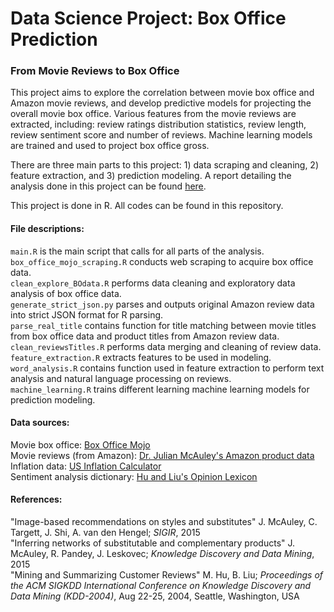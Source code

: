 # Data Science Project: Box Office Prediction
### From Movie Reviews to Box Office
  
This project aims to explore the correlation between movie box office and Amazon movie reviews, and develop predictive models for projecting the overall movie box office. Various features from the movie reviews are extracted, including: review ratings distribution statistics, review length, review sentiment score and number of reviews. Machine learning models are trained and used to project box office gross.  
  
There are three main parts to this project: 1) data scraping and cleaning, 2) feature extraction, and 3) prediction modeling. A report detailing the analysis done in this project can be found <a href="http://nbviewer.jupyter.org/github/janie128/Project-movies/blob/master/Box_Office_Predictions.ipynb" target="_blank">here</a>.
  
This project is done in R. All codes can be found in this repository.   
  
#### File descriptions:
`main.R` is the main script that calls for all parts of the analysis.  
`box_office_mojo_scraping.R` conducts web scraping to acquire box office data.  
`clean_explore_BOdata.R` performs data cleaning and exploratory data analysis of box office data.  
`generate_strict_json.py` parses and outputs original Amazon review data into strict JSON format for R parsing.  
`parse_real_title` contains function for title matching between movie titles from box office data and product titles from Amazon review data.  
`clean_reviewsTitles.R` performs data merging and cleaning of review data.  
`feature_extraction.R` extracts features to be used in modeling.  
`word_analysis.R` contains function used in feature extraction to perform text analysis and natural language processing on reviews.  
`machine_learning.R` trains different learning machine learning models for prediction modeling.  
  
#### Data sources:
Movie box office: <a href="http://www.boxofficemojo.com/daily/?view=bymovie&yr=all&sort=title&order=ASC&p=.htm" target="_blank">Box Office Mojo</a>  
Movie reviews (from Amazon): <a href="http://jmcauley.ucsd.edu/data/amazon/" target="_blank">Dr. Julian McAuley's Amazon product data</a>  
Inflation data: <a href="http://www.usinflationcalculator.com/inflation/historical-inflation-rates/" target="_blank">US Inflation Calculator</a>  
Sentiment analysis dictionary: <a href="https://www.cs.uic.edu/~liub/FBS/sentiment-analysis.html#lexicon" target="_blank">Hu and Liu's Opinion Lexicon</a>  
  
#### References:  
"Image-based recommendations on styles and substitutes" J. McAuley, C. Targett, J. Shi, A. van den Hengel; *SIGIR*, 2015  
"Inferring networks of substitutable and complementary products" J. McAuley, R. Pandey, J. Leskovec; *Knowledge Discovery and Data Mining*, 2015  
"Mining and Summarizing Customer Reviews" M. Hu, B. Liu; *Proceedings of the ACM SIGKDD International Conference on Knowledge Discovery and Data Mining (KDD-2004)*, Aug 22-25, 2004, Seattle, Washington, USA  
